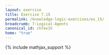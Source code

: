 ```yaml
---
layout: exercise
title: Exercise 7.15
permalink: /knowledge-logic-exercises/ex_15/
breadcrumb: 7-Logical-Agents
canonical_id: ch7ex15
home: "true"
---
```


{% include mathjax_support %}


